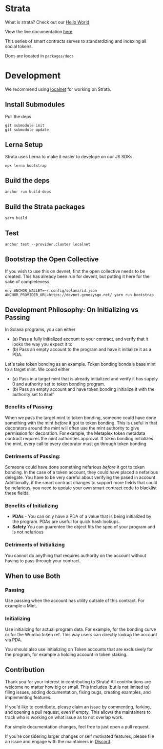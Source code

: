 # Strata

What is strata? Check out our [Hello World](https://blog.strataprotocol.com/welcome)

View the live documentation [here](https://docs.strataprotocol.com)

This series of smart contracts serves to standardizing and indexing all social tokens.

Docs are located in `packages/docs`

# Development

We recommend using [localnet](https://docs.solana.com/developing/test-validator) for working on Strata.

## Install Submodules

Pull the deps

```
git submodule init
git submodule update
```

## Lerna Setup

Strata uses Lerna to make it easier to develope on our JS SDKs.

```
npx lerna bootstrap
```

## Build the deps

```
anchor run build-deps
```

## Build the Strata packages

```
yarn build
```

## Test

```
anchor test --provider.cluster localnet
```

## Bootstrap the Open Collective

If you wish to use this on devnet, first the open collective needs to be created. This has already been run for devent, but putting it here for the sake of completeness

```
env ANCHOR_WALLET=~/.config/solana/id.json ANCHOR_PROVIDER_URL=https://devnet.genesysgo.net/ yarn run bootstrap
```

## Development Philosophy: On Initializing vs Passing

In Solana programs, you can either

- (a) Pass a fully initialized account to your contract, and verify that it looks the way you expect it to
- (b) Pass an empty account to the program and have it initialize it as a PDA.

Let's take token bonding as an example. Token bonding bonds a base mint to a target mint. We could either

- (a) Pass in a target mint that is already initialized and verify it has supply 0 and authority set to token bonding program.
- (b) Pass an empty account and have token bonding initialize it with the authority set to itself

### Benefits of Passing:

When we pass the target mint to token bonding, someone could have done something with the mint _before_ it got to token bonding. This is useful in that decorators around the mint will often use the mint authority to give permission for decoration. For example, the Metaplex token metadata contract requires the mint authorities approval. If token bonding initializes the mint, every call to every decorator must go through token bonding

### Detriments of Passing:

Someone could have done something nefarious _before_ it got to token bonding. In the case of a token account, they could have placed a nefarious delegate. You have to be very careful about verifying the pased in account. Additionally, if the smart contract changes to support more fields that could be nefarious, you need to update your own smart contract code to blacklist these fields.

### Benefits of Initializing

- **PDAs** - You can only have a PDA of a value that is being initialized by the program. PDAs are useful for quick hash lookups.
- **Safety** You can guarentee the object fits the spec of your program and is not nefarious

### Detriments of Initializing

You cannot do anything that requires authority on the account without having to pass through your contract.

## When to use Both

### Passing

Use passing when the account has utility outside of this contract. For example a Mint.

### Initializing

Use initializing for actual program data. For example, for the bonding curve or for the Wumbo token ref. This way users can directly lookup the account via PDA.

You should also use initializing on Token accounts that are exclusively for the program, for example a holding account in token staking.

## Contribution

Thank you for your interest in contributing to Strata! All contributions are welcome no
matter how big or small. This includes (but is not limited to) filing issues,
adding documentation, fixing bugs, creating examples, and implementing features.

If you'd like to contribute, please claim an issue by commenting, forking, and
opening a pull request, even if empty. This allows the maintainers to track who
is working on what issue as to not overlap work.

For simple documentation changes, feel free to just open a pull request.

If you're considering larger changes or self motivated features, please file an issue
and engage with the maintainers in [Discord](https://discord.gg/XQhCFg77WM).
